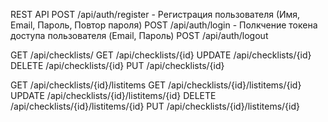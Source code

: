 REST API 
POST /api/auth/register -  Регистрация пользователя (Имя, Email, Пароль, Повтор пароля)
POST /api/auth/login -  Полкчение токена доступа пользователя (Email, Пароль)
POST /api/auth/logout

GET /api/checklists/ 
GET /api/checklists/{id}
UPDATE /api/checklists/{id}
DELETE /api/checklists/{id}
PUT /api/checklists/{id}

GET /api/checklists/{id}/listitems 
GET /api/checklists/{id}/listitems/{id}
UPDATE /api/checklists/{id}/listitems/{id}
DELETE /api/checklists/{id}/listitems/{id}
PUT /api/checklists/{id}/listitems/{id}
